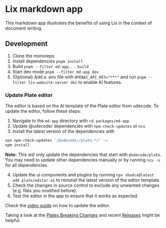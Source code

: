 # Lix markdown app

This markdown app illustrates the benefits of using Lix in the context of document writing.

## Development

1. Clone the monorepo
2. Install dependencies `pnpm install`
3. Build `pnpm --filter md-app... build`
4. Start dev mode `pnpm --filter md-app dev`
5. (Optional) Add a .env file with `OPENAI_API_KEY="***"` and run `pnpm --filter lix-website-server dev` to enable AI features.

### Update Plate editor

The editor is based on the AI template of the Plate editor from udecode. To update the editor, follow these steps:

1. Navigate to the `md-app` directory with `cd packages/md-app`
2. Update @udecode/ dependencies with `npm-check-updates` or `ncu`
3. Install the latest version of the dependencies with

```bash
npx npm-check-updates '/@udecode\/plate.*/' -u
npm install
```

**Note:** This will only update the dependencies that start with `@udecode/plate`. You may need to update other dependencies manually or by running `ncu -u` for all dependencies.

4. Update the ui components and plugins by running `npx shadcx@latest add plate/editor-ai` to reinstall the latest version of the editor template.
5. Check the changes in source control to exclude any unwanted changes (e.g. files you modified before).
6. Test the editor in the app to ensure that it works as expected.

Check the [video guide](https://www.loom.com/share/d38e754c4dc041b1a66822c38141ef5b) on how to update the editor.

Taking a look at the [Plates Breaking Changes](https://github.com/udecode/plate/blob/main/BREAKING_CHANGES.md) and recent [Releases](https://github.com/udecode/plate/releases) might be helpful.